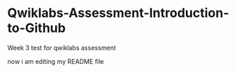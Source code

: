 # Qwiklabs-Assessment-Introduction-to-Github
Week 3 test for qwiklabs assessment

now i am editing my README file
